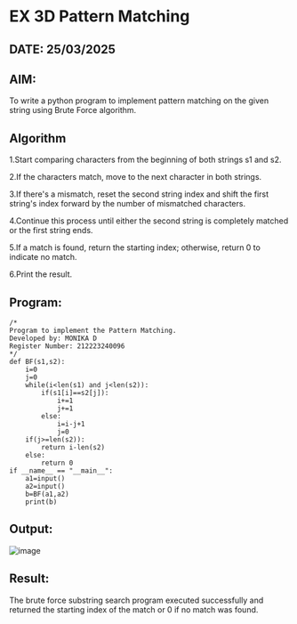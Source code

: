 # EX 3D Pattern Matching
## DATE: 25/03/2025
## AIM:
To write a python program to implement pattern matching on the given string using Brute Force algorithm.



## Algorithm
1.Start comparing characters from the beginning of both strings s1 and s2.

2.If the characters match, move to the next character in both strings.

3.If there's a mismatch, reset the second string index and shift the first string's index forward by the number of mismatched characters.

4.Continue this process until either the second string is completely matched or the first string ends.

5.If a match is found, return the starting index; otherwise, return 0 to indicate no match.

6.Print the result.
   

## Program:
```
/*
Program to implement the Pattern Matching.
Developed by: MONIKA D
Register Number: 212223240096
*/
def BF(s1,s2):
    i=0
    j=0
    while(i<len(s1) and j<len(s2)):
        if(s1[i]==s2[j]):
            i+=1
            j+=1
        else:
            i=i-j+1
            j=0
    if(j>=len(s2)):
        return i-len(s2)
    else:
        return 0
if __name__ == "__main__":
    a1=input() 
    a2=input() 
    b=BF(a1,a2)
    print(b)

```

## Output:
![image](https://github.com/user-attachments/assets/1ff41aa0-98e2-4e7e-b331-c0e8862a9301)



## Result:
The brute force substring search program executed successfully and returned the starting index of the match or 0 if no match was found.
